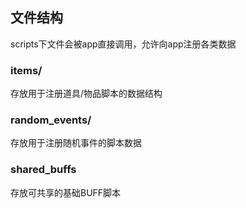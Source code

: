 ## 文件结构

scripts下文件会被app直接调用，允许向app注册各类数据

### items/
存放用于注册道具/物品脚本的数据结构
### random_events/
存放用于注册随机事件的脚本数据
### shared_buffs
存放可共享的基础BUFF脚本
